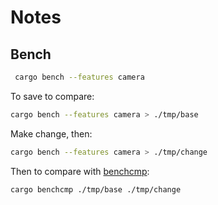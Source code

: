 # Notes

## Bench

```bash
 cargo bench --features camera 
```

To save to compare:

```bash
cargo bench --features camera > ./tmp/base
```

Make change, then:

```bash
cargo bench --features camera > ./tmp/change
```

Then to compare with [benchcmp](https://github.com/BurntSushi/cargo-benchcmp):

```bash
cargo benchcmp ./tmp/base ./tmp/change      
```

